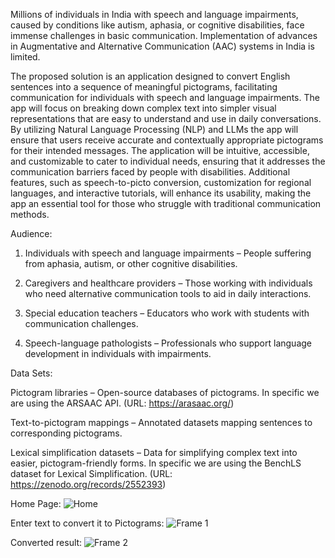 Millions of individuals in India with speech and language impairments, caused by conditions like autism, aphasia, or cognitive disabilities, face immense challenges in basic communication. Implementation of advances in Augmentative and Alternative Communication (AAC) systems in India is limited. 

The proposed solution is an application designed to convert English sentences into a sequence of meaningful pictograms, facilitating communication for individuals with speech and language impairments. The app will focus on breaking down complex text into simpler visual representations that are easy to understand and use in daily conversations. By utilizing Natural Language Processing (NLP) and LLMs the app will ensure that users receive accurate and contextually appropriate pictograms for their intended messages. The application will be intuitive, accessible, and customizable to cater to individual needs, ensuring that it addresses the communication barriers faced by people with disabilities. Additional features, such as speech-to-picto conversion, customization for regional languages, and interactive tutorials, will enhance its usability, making the app an essential tool for those who struggle with traditional communication methods.

Audience:

1. Individuals with speech and language impairments – People suffering from aphasia, autism, or other cognitive disabilities.


2. Caregivers and healthcare providers – Those working with individuals who need alternative communication tools to aid in daily interactions.


3. Special education teachers – Educators who work with students with communication challenges.


4. Speech-language pathologists – Professionals who support language development in individuals with impairments.



Data Sets:

Pictogram libraries – Open-source databases of pictograms.
In specific we are using the ARSAAC API. (URL: https://arasaac.org/)

Text-to-pictogram mappings – Annotated datasets mapping sentences to corresponding pictograms.

Lexical simplification datasets – Data for simplifying complex text into easier, pictogram-friendly forms.
In specific we are using the BenchLS dataset for Lexical Simplification. (URL: https://zenodo.org/records/2552393)

Home Page:
![Home](https://github.com/user-attachments/assets/21705af3-f15a-451b-857e-c2021bb203ca)

Enter text to convert it to Pictograms:
![Frame 1](https://github.com/user-attachments/assets/69b8481c-673a-4fa6-ba64-84c6a1c04887)

Converted result:
![Frame 2](https://github.com/user-attachments/assets/352fa178-60e2-4e38-81b9-aa0ba40c86ed)



